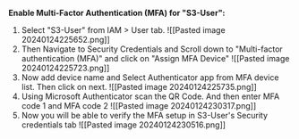 
**Enable Multi-Factor Authentication (MFA) for "S3-User":**

1. Select "S3-User" from IAM > User tab.
	![[Pasted image 20240124225652.png]]
2. Then Navigate to Security Credentials and Scroll down to "Multi-factor authentication (MFA)" and click on "Assign MFA Device"
	![[Pasted image 20240124225723.png]]
3.  Now add device name and Select Authenticator app from MFA device list. Then click on next.
	![[Pasted image 20240124225735.png]]
4.  Using Microsoft Authenticator scan the QR Code. And then enter MFA code 1 and MFA code 2
	![[Pasted image 20240124230317.png]]
5. Now you will be able to verify the MFA setup in S3-User's Security credentials tab
	![[Pasted image 20240124230516.png]]